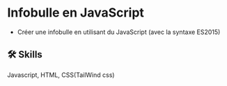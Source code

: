 # Infobulle en JavaScript

 - Créer une infobulle en utilisant du JavaScript (avec la syntaxe ES2015)

## 🛠 Skills
Javascript, HTML, CSS(TailWind css)
